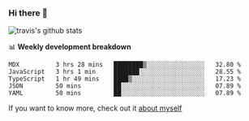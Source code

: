 ### Hi there 👋

<!--
**HondryTravis/HondryTravis** is a ✨ _special_ ✨ repository because its `README.md` (this file) appears on your GitHub profile.

Here are some ideas to get you started:

- 🔭 I’m currently working on ...
- 🌱 I’m currently learning ...
- 👯 I’m looking to collaborate on ...
- 🤔 I’m looking for help with ...
- 💬 Ask me about ...
- 📫 How to reach me: ...
- 😄 Pronouns: ...
- ⚡ Fun fact: ...
-->

<!-- [![travis's github stats](https://github-readme-stats.vercel.app/api?username=HondryTravis)](https://github.com/anuraghazra/github-readme-stats)  -->
![travis's github stats](https://github-readme-stats.anuraghazra1.vercel.app/api/top-langs/?username=HondryTravis&theme=nord&layout=compact)

📊 **Weekly development breakdown**

<!--START_SECTION:waka-->
```text
MDX          3 hrs 28 mins   ████████▒░░░░░░░░░░░░░░░░   32.80 % 
JavaScript   3 hrs 1 min     ███████░░░░░░░░░░░░░░░░░░   28.55 % 
TypeScript   1 hr 49 mins    ████▒░░░░░░░░░░░░░░░░░░░░   17.23 % 
JSON         50 mins         ██░░░░░░░░░░░░░░░░░░░░░░░   07.89 % 
YAML         50 mins         ██░░░░░░░░░░░░░░░░░░░░░░░   07.89 % 
```
<!--END_SECTION:waka-->

If you want to know more, check out it [about myself](https://hondrytravis.github.io/)
